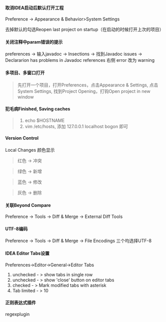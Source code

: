 #### 取消IDEA启动后默认打开工程
Preference  -> Appearance & Behavior>System Settings

去掉默认的勾选Reopen last project on startup（在启动的时候打开上次的项目）

#### 关闭注释中param错误的提示

preferences -> 输入javadoc -> Insections -> 找到Javadoc issues -> Declararion has problems in Javadoc references
右侧 error 改为 warning

#### 多项目、多窗口打开

>先打开一个项目，打开Preferences，点击Appearance & Settings, 点击System Settings, 找到Project Opening，打钩Open project in new window

#### 犯毛病Finished, Saving caches

>1. echo $HOSTNAME 
>2. vim /etc/hosts, 添加 127.0.0.1 localhost bogon 即可

#### Version Control

Local Changes 颜色显示

>红色 -> 冲突

>绿色 -> 新增

>蓝色 -> 修改

>灰色 -> 删除

#### 关联Beyond Compare
Preference -> Tools -> Diff & Merge -> External Diff Tools

#### UTF-8编码
Preference -> Tools -> Diff & Merge -> File Encodings
三个均选择UTF-8

#### IDEA Editor Tabs设置
Preferences→Editor→General→Editor Tabs
1. unchecked - > show tabs in single row
2. unchecked - > show 'close' button on editor tabs
3. checked   - > Mark modified tabs with asterisk
4. Tab limited - > 10

#### 正则表达式插件

regexplugin